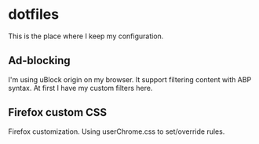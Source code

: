 # dotfiles

This is the place where I keep my configuration.

## Ad-blocking
I'm using uBlock origin on my browser. It support filtering content with ABP syntax. At first I have my custom filters here.

## Firefox custom CSS
Firefox customization. Using userChrome.css to set/override rules.
